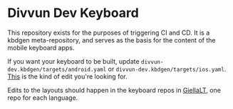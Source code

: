 # Divvun Dev Keyboard

This repository exists for the purposes of triggering CI and CD. It is a kbdgen meta-repository, and serves as the basis for the content of the mobile keyboard apps.

If you want your keyboard to be built, update `divvun-dev.kbdgen/targets/android.yaml` or `divvun-dev.kbdgen/targets/ios.yaml`. [This](https://github.com/divvun/divvun-dev-keyboard/commit/c62eeaf12b3619ef7898f958f1371f52eca0ac0c) is the kind of edit you're looking for. 

Edits to the layouts should happen in the keyboard repos in [GiellaLT](https://github.com/giellalt), one repo for each language.


